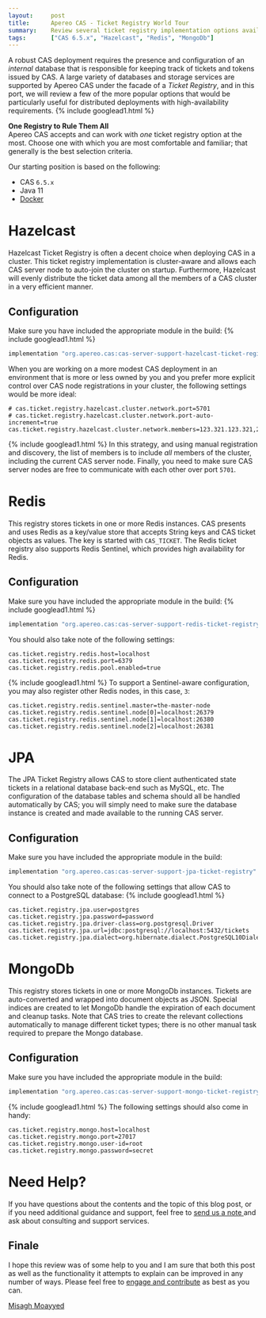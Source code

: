 ```yaml
---
layout:     post
title:      Apereo CAS - Ticket Registry World Tour
summary:    Review several ticket registry implementation options available to handle ticket and token management, that would be useful for both single and clustered deployments.
tags:       ["CAS 6.5.x", "Hazelcast", "Redis", "MongoDb"]
---
```


A robust CAS deployment requires the presence and configuration of an *internal* database that is responsible for keeping track of tickets and tokens issued by CAS. A large variety of databases and storage services are supported by Apereo CAS under the facade of a *Ticket Registry*, and in this port, we will review a few of the more popular options that would be particularly useful for distributed deployments with high-availability requirements.
{% include googlead1.html %}
<div class="alert alert-info">
  <strong>One Registry to Rule Them All</strong><br />Apereo CAS accepts and can work with <i>one</i> ticket registry option at the most. Choose one with which you are most comfortable and familiar; that generally is the best selection criteria.
</div>

Our starting position is based on the following:

- CAS `6.5.x`
- Java 11
- [Docker](https://www.docker.com/get-started)

# Hazelcast

Hazelcast Ticket Registry is often a decent choice when deploying CAS in a cluster. This ticket registry implementation is cluster-aware and allows each CAS server node to auto-join the cluster on startup. Furthermore, Hazelcast will evenly distribute the ticket data among all the members of a CAS cluster in a very efficient manner. 

## Configuration

Make sure you have included the appropriate module in the build:
{% include googlead1.html %}
```groovy
implementation "org.apereo.cas:cas-server-support-hazelcast-ticket-registry"
```

When you are working on a more modest CAS deployment in an environment that is more or less owned by you and you prefer more explicit control over CAS node registrations in your cluster, the following settings would be more ideal:

```properties
# cas.ticket.registry.hazelcast.cluster.network.port=5701
# cas.ticket.registry.hazelcast.cluster.network.port-auto-increment=true
cas.ticket.registry.hazelcast.cluster.network.members=123.321.123.321,223.621.123.521,...
```
{% include googlead1.html %}
In this strategy, and using manual registration and discovery, the list of members is to include *all* members of the cluster, including the current CAS server node. Finally, you need to make sure CAS server nodes are free to communicate with each other over port `5701`. 

# Redis

This registry stores tickets in one or more Redis instances. CAS presents and uses Redis as a key/value store that accepts String keys and CAS ticket objects as values. The key is started with `CAS_TICKET`. The Redis ticket registry also supports Redis Sentinel, which provides high availability for Redis.

## Configuration

Make sure you have included the appropriate module in the build:
{% include googlead1.html %}
```groovy
implementation "org.apereo.cas:cas-server-support-redis-ticket-registry"
```

You should also take note of the following settings:

```properties
cas.ticket.registry.redis.host=localhost
cas.ticket.registry.redis.port=6379
cas.ticket.registry.redis.pool.enabled=true
```
{% include googlead1.html %}
To support a Sentinel-aware configuration, you may also register other Redis nodes, in this case, `3`:

```
cas.ticket.registry.redis.sentinel.master=the-master-node
cas.ticket.registry.redis.sentinel.node[0]=localhost:26379
cas.ticket.registry.redis.sentinel.node[1]=localhost:26380
cas.ticket.registry.redis.sentinel.node[2]=localhost:26381
```

# JPA

The JPA Ticket Registry allows CAS to store client authenticated state tickets in a relational database back-end such as MySQL, etc. The configuration of the database tables and schema should all be handled automatically by CAS; you will simply need to make sure the database instance is created and made available to the running CAS server.

## Configuration

Make sure you have included the appropriate module in the build:

```groovy
implementation "org.apereo.cas:cas-server-support-jpa-ticket-registry"
```

You should also take note of the following settings that allow CAS to connect to a PostgreSQL database:
{% include googlead1.html %}
```properties
cas.ticket.registry.jpa.user=postgres
cas.ticket.registry.jpa.password=password
cas.ticket.registry.jpa.driver-class=org.postgresql.Driver
cas.ticket.registry.jpa.url=jdbc:postgresql://localhost:5432/tickets
cas.ticket.registry.jpa.dialect=org.hibernate.dialect.PostgreSQL10Dialect
```

# MongoDb

This registry stores tickets in one or more MongoDb instances. Tickets are auto-converted and wrapped into document objects as JSON. Special indices are created to let MongoDb handle the expiration of each document and cleanup tasks. Note that CAS tries to create the relevant collections automatically to manage different ticket types; there is no other manual task required to prepare the Mongo database.

## Configuration

Make sure you have included the appropriate module in the build:

```groovy
implementation "org.apereo.cas:cas-server-support-mongo-ticket-registry"
```
{% include googlead1.html %}
The following settings should also come in handy:

```properties
cas.ticket.registry.mongo.host=localhost
cas.ticket.registry.mongo.port=27017
cas.ticket.registry.mongo.user-id=root
cas.ticket.registry.mongo.password=secret
```

# Need Help?

If you have questions about the contents and the topic of this blog post, or if you need additional guidance and support, feel free to [send us a note ](/#contact-section-header) and ask about consulting and support services.

## Finale

I hope this review was of some help to you and I am sure that both this post as well as the functionality it attempts to explain can be improved in any number of ways. Please feel free to [engage and contribute](https://apereo.github.io/cas/developer/Contributor-Guidelines.html) as best as you can.

[Misagh Moayyed](https://fawnoos.com)
